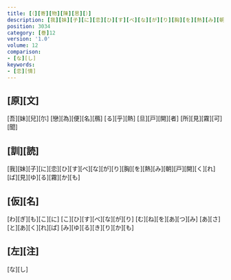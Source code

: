 ```yaml
---
title: [（][寄][物][陳][思][）]
description: [我][妹][子][に][恋][ひ][す][べ][な][が][り][胸][を][熱][み][朝][戸][開][く][れ][ば][見][ゆ][る][霧][か][も]
position: 3034
category: [巻]12
version: '1.0'
volume: 12
comparison:
- [な][し]
keywords:
- [恋][情]
---
```


## [原][文]

[吾][妹][兒][尓] [戀][為][便][名][鴈] [る][乎][熱] [旦][戸][開][者] [所][見][霧][可][聞]

## [訓][読]

[我][妹][子][に][恋][ひ][す][べ][な][が][り][胸][を][熱][み][朝][戸][開][く][れ][ば][見][ゆ][る][霧][か][も]

## [仮][名]

[わ][ぎ][も][こ][に] [こ][ひ][す][べ][な][が][り] [む][ね][を][あ][つ][み] [あ][さ][と][あ][く][れ][ば] [み][ゆ][る][き][り][か][も]

## [左][注]

[な][し]

